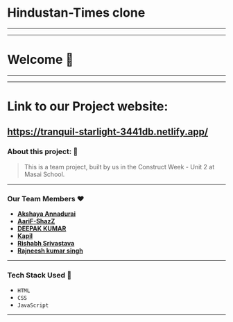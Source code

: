 # Hindustan-Times clone
---

---
# Welcome :wave:
---
---
# Link to our Project website:

https://tranquil-starlight-3441db.netlify.app/
---

### About this project: :raised_hands:

> This is a team project, built by us in the Construct Week - Unit 2 at Masai School.

---





### Our Team Members :heart:

- **[Akshaya Annadurai](https://github.com/AkshayaAnnadurai)**
- **[AariF-ShazZ](https://github.com/AariF-ShazZ)**
- **[DEEPAK KUMAR](https://github.com/11-DEEPAK-KUMAR-11)**
- **[Kapil](https://github.com/Kapil7982)**
- **[Rishabh Srivastava](https://github.com/rish2408)**
- **[Rajneesh kumar singh](https://github.com/irajneeshKr)**


---



### Tech Stack Used :wrench:

- `HTML`
- `CSS`
- `JavaScript`


---

